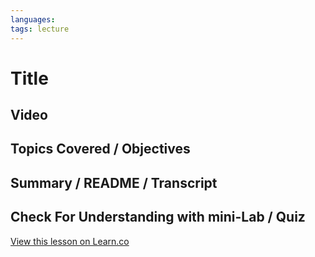 ```yaml
---
languages: 
tags: lecture
---
```


# Title

## Video

## Topics Covered / Objectives

## Summary / README / Transcript

## Check For Understanding with mini-Lab / Quiz

<a href='https://learn.co/lessons/command_line' data-visibility='hidden'>View this lesson on Learn.co</a>
